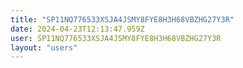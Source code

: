 ```yaml
---
title: "SP11NQ776533XSJA4JSMY8FYE8H3H68VBZHG27Y3R"
date: 2024-04-23T12:13:47.959Z
user: SP11NQ776533XSJA4JSMY8FYE8H3H68VBZHG27Y3R
layout: "users"
---
```

    